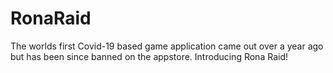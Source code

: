 # RonaRaid
The worlds first Covid-19 based game application came out over a year ago but has been since banned on the appstore. Introducing Rona Raid!
